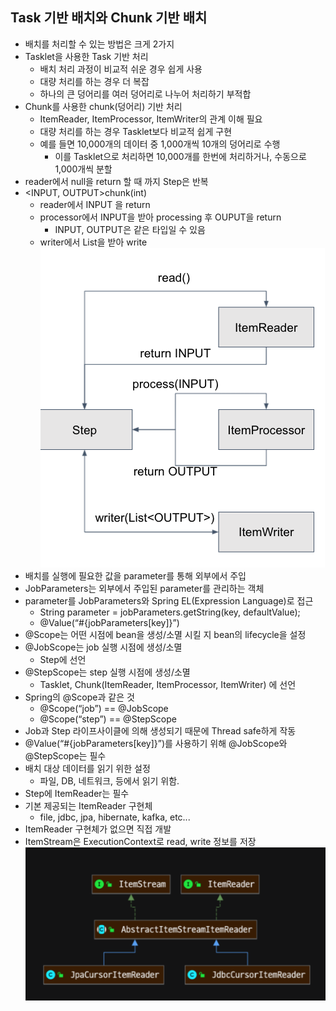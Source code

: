 ## Task 기반 배치와 Chunk 기반 배치
- 배치를 처리할 수 있는 방법은 크게 2가지
- Tasklet을 사용한 Task 기반 처리
    * 배치 처리 과정이 비교적 쉬운 경우 쉽게 사용
    * 대량 처리를 하는 경우 더 복잡
    * 하나의 큰 덩어리를 여러 덩어리로 나누어 처리하기 부적합
- Chunk를 사용한 chunk(덩어리) 기반 처리
    * ItemReader, ItemProcessor, ItemWriter의 관계 이해 필요
    * 대량 처리를 하는 경우 Tasklet보다 비교적 쉽게 구현
    * 예를 들면 10,000개의 데이터 중 1,000개씩 10개의 덩어리로 수행
        * 이를 Tasklet으로 처리하면 10,000개를 한번에 처리하거나, 수동으로 1,000개씩 분할
- reader에서 null을 return 할 때 까지 Step은 반복
- <INPUT, OUTPUT>chunk(int)
  * reader에서 INPUT 을 return
  * processor에서 INPUT을 받아 processing 후 OUPUT을 return
    * INPUT, OUTPUT은 같은 타입일 수 있음
  * writer에서 List<OUTPUT>을 받아 write
    ![](../../../../../resources/img/06.png)
- 배치를 실행에 필요한 값을 parameter를 통해 외부에서 주입
- JobParameters는 외부에서 주입된 parameter를 관리하는 객체
- parameter를 JobParameters와 Spring EL(Expression Language)로 접근
  * String parameter = jobParameters.getString(key, defaultValue);
  * @Value(“#{jobParameters[key]}”)
- @Scope는 어떤 시점에 bean을 생성/소멸 시킬 지 bean의 lifecycle을 설정
- @JobScope는 job 실행 시점에 생성/소멸
  * Step에 선언
- @StepScope는 step 실행 시점에 생성/소멸
  * Tasklet, Chunk(ItemReader, ItemProcessor, ItemWriter) 에 선언
- Spring의 @Scope과 같은 것
  * @Scope(“job”) == @JobScope
  * @Scope(“step”) == @StepScope
- Job과 Step 라이프사이클에 의해 생성되기 때문에 Thread safe하게 작동
- @Value(“#{jobParameters[key]}”)를 사용하기 위해 @JobScope와 @StepScope는 필수
- 배치 대상 데이터를 읽기 위한 설정
  * 파일, DB, 네트워크, 등에서 읽기 위함.
- Step에 ItemReader는 필수
- 기본 제공되는 ItemReader 구현체
  * file, jdbc, jpa, hibernate, kafka, etc... 
- ItemReader 구현체가 없으면 직접 개발
- ItemStream은 ExecutionContext로 read, write 정보를 저장
![](../../../../../resources/img/07.png)
